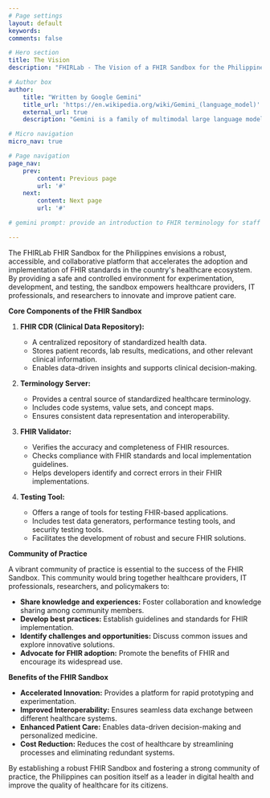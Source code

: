 ```yaml
---
# Page settings
layout: default
keywords:
comments: false

# Hero section
title: The Vision
description: "FHIRLab - The Vision of a FHIR Sandbox for the Philippines"

# Author box
author:
    title: "Written by Google Gemini"
    title_url: 'https://en.wikipedia.org/wiki/Gemini_(language_model)'
    external_url: true
    description: "Gemini is a family of multimodal large language models."

# Micro navigation
micro_nav: true

# Page navigation
page_nav:
    prev:
        content: Previous page
        url: '#'
    next:
        content: Next page
        url: '#'

# gemini prompt: provide an introduction to FHIR terminology for staff in software engineering and information technology. Focus on savings of integration and ease of deployment. Offer links to standards and example instances of servers.

---
```


The FHIRLab FHIR Sandbox for the Philippines envisions a robust, accessible, and collaborative platform that accelerates the adoption and implementation of FHIR standards in the country's healthcare ecosystem. By providing a safe and controlled environment for experimentation, development, and testing, the sandbox empowers healthcare providers, IT professionals, and researchers to innovate and improve patient care.

**Core Components of the FHIR Sandbox**

1. **FHIR CDR (Clinical Data Repository):** 
   * A centralized repository of standardized health data. 
   * Stores patient records, lab results, medications, and other relevant clinical information.
   * Enables data-driven insights and supports clinical decision-making.

2. **Terminology Server:**
   * Provides a central source of standardized healthcare terminology.
   * Includes code systems, value sets, and concept maps.
   * Ensures consistent data representation and interoperability.

3. **FHIR Validator:**
   * Verifies the accuracy and completeness of FHIR resources.
   * Checks compliance with FHIR standards and local implementation guidelines.
   * Helps developers identify and correct errors in their FHIR implementations.

4. **Testing Tool:**
   * Offers a range of tools for testing FHIR-based applications.
   * Includes test data generators, performance testing tools, and security testing tools.
   * Facilitates the development of robust and secure FHIR solutions.

**Community of Practice**

A vibrant community of practice is essential to the success of the FHIR Sandbox. This community would bring together healthcare providers, IT professionals, researchers, and policymakers to:

* **Share knowledge and experiences:** Foster collaboration and knowledge sharing among community members.
* **Develop best practices:** Establish guidelines and standards for FHIR implementation.
* **Identify challenges and opportunities:** Discuss common issues and explore innovative solutions.
* **Advocate for FHIR adoption:** Promote the benefits of FHIR and encourage its widespread use.

**Benefits of the FHIR Sandbox**

* **Accelerated Innovation:** Provides a platform for rapid prototyping and experimentation.
* **Improved Interoperability:** Ensures seamless data exchange between different healthcare systems.
* **Enhanced Patient Care:** Enables data-driven decision-making and personalized medicine.
* **Cost Reduction:** Reduces the cost of healthcare by streamlining processes and eliminating redundant systems.

By establishing a robust FHIR Sandbox and fostering a strong community of practice, the Philippines can position itself as a leader in digital health and improve the quality of healthcare for its citizens.
